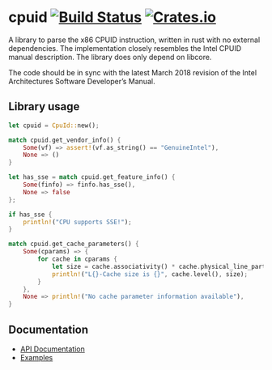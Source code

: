 # cpuid [![Build Status](https://travis-ci.org/gz/rust-cpuid.svg)](https://travis-ci.org/gz/rust-cpuid) [![Crates.io](https://img.shields.io/crates/v/raw_cpuid.svg)](https://crates.io/crates/raw-cpuid)

A library to parse the x86 CPUID instruction, written in rust with no external dependencies. The implementation closely resembles the Intel CPUID manual description. The library does only depend on libcore.

The code should be in sync with the latest March 2018 revision of the Intel Architectures Software Developer’s Manual.

## Library usage
```rust
let cpuid = CpuId::new();

match cpuid.get_vendor_info() {
    Some(vf) => assert!(vf.as_string() == "GenuineIntel"),
    None => ()
}

let has_sse = match cpuid.get_feature_info() {
    Some(finfo) => finfo.has_sse(),
    None => false
};

if has_sse {
    println!("CPU supports SSE!");
}

match cpuid.get_cache_parameters() {
    Some(cparams) => {
        for cache in cparams {
            let size = cache.associativity() * cache.physical_line_partitions() * cache.coherency_line_size() * cache.sets();
            println!("L{}-Cache size is {}", cache.level(), size);
        }
    },
    None => println!("No cache parameter information available"),
}
```

## Documentation
* [API Documentation](https://docs.rs/raw-cpuid/)
* [Examples](https://github.com/gz/rust-cpuid/tree/master/examples)
